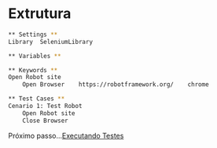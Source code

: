 # Extrutura

```bash
** Settings **
Library  SeleniumLibrary

** Variables **

** Keywords **
Open Robot site 
    Open Browser    https://robotframework.org/    chrome

** Test Cases **
Cenario 1: Test Robot
    Open Robot site
    Close Browser
```

Próximo passo...[Executando Testes](exec.md)